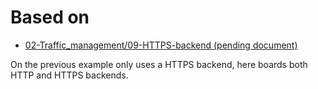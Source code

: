 # Based on

- [02-Traffic_management/09-HTTPS-backend (pending document)](../../02-Traffic_management/09-HTTPS-backend%20(pending%20document))

On the previous example only uses a HTTPS backend, here boards both HTTP and HTTPS backends. 

